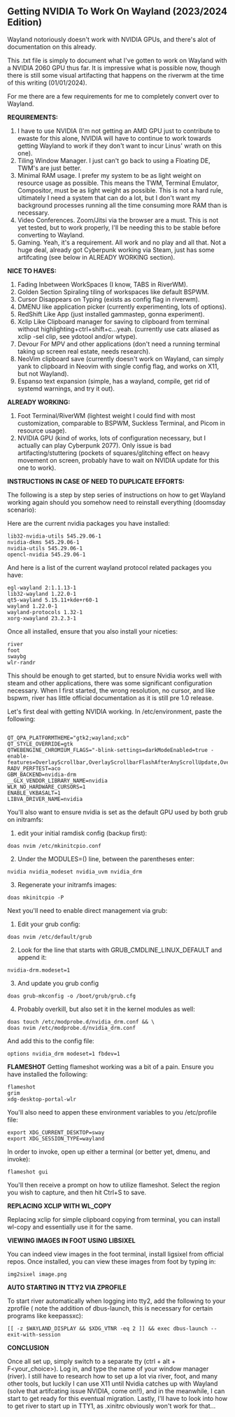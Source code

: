 ## Getting NVIDIA To Work On Wayland (2023/2024 Edition)

Wayland notoriously doesn't work with NVIDIA GPUs, and there's alot of documentation on this already.

This .txt file is simply to document what I've gotten to work on Wayland with a NVIDIA 2060 GPU thus far. It is impressive what is possible now, though there is still some visual artifacting that happens on the riverwm at the time of this writing (01/01/2024).

For me there are a few requirements for me to completely convert over to Wayland.

**REQUIREMENTS:**

1. I have to use NVIDIA (I'm not getting an AMD GPU just to contribute to ewaste for this alone, NVIDIA will have to continue to work towards getting Wayland to work if they don't want to incur Linus' wrath on this one).
2. Tiling Window Manager. I just can't go back to using a Floating DE, TWM's are just better.
3. Minimal RAM usage. I prefer my system to be as light weight on resource usage as possible. This means the TWM, Terminal Emulator, Compositor, must be as light weight as possible. This is not a hard rule, ultimately I need a system that can do a lot, but I don't want my background processes running all the time consuming more RAM than is necessary.
4. Video Conferences. Zoom/Jitsi via the browser are a must. This is not yet
   tested, but to work properly, I'll be needing this to be stable before
   converting to Wayland.
5. Gaming. Yeah, it's a requirement. All work and no play and all that. Not a
   huge deal, already got Cyberpunk working via Steam, just has some artifcating
   (see below in ALREADY WORKING section).

**NICE TO HAVES:**

1. Fading Inbetween WorkSpaces (I know, TABS in RiverWM).
2. Golden Section Spiraling tiling of workspaces like default BSPWM.
3. Cursor Disappears on Typing (exists as config flag in riverwm).
4. DMENU like application picker (currently experimenting, lots of options).
5. RedShift Like App (just installed gammastep, gonna experiment).
6. Xclip Like Clipboard manager for saving to clipboard from terminal without highlighting+ctrl+shift+c...yeah. (currently use catx aliased as xclip -sel clip, see ydotool and/or wtype).
7. Devour For MPV and other applications (don't need a running terminal taking up screen real estate, needs research).
8. NeoVim clipboard save (currently doesn't work on Wayland, can simply yank to clipboard in Neovim with single config flag, and works on X11, but not Wayland).
9. Espanso text expansion (simple, has a wayland, compile, get rid of systemd warnings, and try it out).

**ALREADY WORKING:**

1. Foot Terminal/RiverWM (lightest weight I could find with most customization, comparable to BSPWM, Suckless Terminal, and Picom in resource usage).
2. NVIDIA GPU (kind of works, lots of configuration necessary, but I actually can play Cyberpunk 2077). Only issue is bad artifacting/stuttering (pockets of squares/glitching effect on heavy movement on screen, probably have to wait on NVIDIA update for this one to work).

**INSTRUCTIONS IN CASE OF NEED TO DUPLICATE EFFORTS:**

The following is a step by step series of instructions on how to get Wayland working again should you somehow need to reinstall everything (doomsday scenario):

Here are the current nvidia packages you have installed:

```
lib32-nvidia-utils 545.29.06-1
nvidia-dkms 545.29.06-1
nvidia-utils 545.29.06-1
opencl-nvidia 545.29.06-1
```

And here is a list of the current wayland protocol related packages you have:

```
egl-wayland 2:1.1.13-1
lib32-wayland 1.22.0-1
qt5-wayland 5.15.11+kde+r60-1
wayland 1.22.0-1
wayland-protocols 1.32-1
xorg-xwayland 23.2.3-1
```

Once all installed, ensure that you also install your niceties:

```
river
foot
swaybg
wlr-randr
```

This should be enough to get started, but to ensure Nvidia works well with steam
and other applications, there was some significant configuration necessary. When
I first started, the wrong resolution, no cursor, and like bspwm, river has
little official documentation as it is still pre 1.0 release.

Let's first deal with getting NVIDIA working. In /etc/environment, paste the
following:

```

QT_QPA_PLATFORMTHEME="gtk2;wayland;xcb"
QT_STYLE_OVERRIDE=gtk
QTWEBENGINE_CHROMIUM_FLAGS="-blink-settings=darkModeEnabled=true -enable-features=OverlayScrollbar,OverlayScrollbarFlashAfterAnyScrollUpdate,OverlayScrollbarFlashWhenMouseEnter"
RADV_PERFTEST=aco
GBM_BACKEND=nvidia-drm
__GLX_VENDOR_LIBRARY_NAME=nvidia
WLR_NO_HARDWARE_CURSORS=1
ENABLE_VKBASALT=1
LIBVA_DRIVER_NAME=nvidia
```

You'll also want to ensure nvidia is set as the default GPU used by both grub on
initramfs:

1. edit your initial ramdisk config (backup first):

```
doas nvim /etc/mkinitcpio.conf
```

2. Under the MODULES=() line, between the parentheses enter:

```
nvidia nvidia_modeset nvidia_uvm nvidia_drm
```

3. Regenerate your initramfs images:

```
doas mkinitcpio -P
```

Next you'll need to enable direct management via grub:

1. Edit your grub config:

```
doas nvim /etc/default/grub
```

2. Look for the line that starts with GRUB_CMDLINE_LINUX_DEFAULT and append it:

```
nvidia-drm.modeset=1
```

3. And update you grub config

```
doas grub-mkconfig -o /boot/grub/grub.cfg
```

4. Probably overkill, but also set it in the kernel modules as well:

```
doas touch /etc/modprobe.d/nvidia_drm.conf && \
doas nvim /etc/modprobe.d/nvidia_drm.conf
```

And add this to the config file:

```
options nvidia_drm modeset=1 fbdev=1
```

**FLAMESHOT**
Getting flameshot working was a bit of a pain. Ensure you have installed the
following:

```
flameshot
grim
xdg-desktop-portal-wlr
```

You'll also need to appen these environment variables to you /etc/profile file:

```
export XDG_CURRENT_DESKTOP=sway
export XDG_SESSION_TYPE=wayland
```

In order to invoke, open up either a terminal (or better yet, dmenu, and
invoke):

```
flameshot gui
```

You'll then receive a prompt on how to utilize flameshot. Select the region you
wish to capture, and then hit Ctrl+S to save.

**REPLACING XCLIP WITH WL_COPY**

Replacing xclip for simple clipboard copying from terminal, you can install
wl-copy and essentially use it for the same.

**VIEWING IMAGES IN FOOT USING LIBSIXEL**

You can indeed view images in the foot terminal, install ligsixel from official
repos. Once installed, you can view these images from foot by typing in:

```
img2sixel image.png
```

**AUTO STARTING IN TTY2 VIA ZPROFILE**

To start river automatically when logging into tty2, add the following to your
zprofile ( note the addition of dbus-launch, this is necessary for certain
programs like keepassxc):

```
[[ -z $WAYLAND_DISPLAY && $XDG_VTNR -eq 2 ]] && exec dbus-launch --exit-with-session
```

**CONCLUSION**

Once all set up, simply switch to a separate tty (ctrl + alt + F<your_choice>).
Log in, and type the name of your window manager (river). I still have to
research how to set up a lot via river, foot, and many other tools, but luckily
I can use X11 until Nvidia catches up with Wayland (solve that artifcating issue
NVIDIA, come on!!), and in the meanwhile, I can start to get ready for this
eventual migration. Lastly, I'll have to look into how to get river to start up
in TTY1, as .xinitrc obviously won't work for that...

```

```
